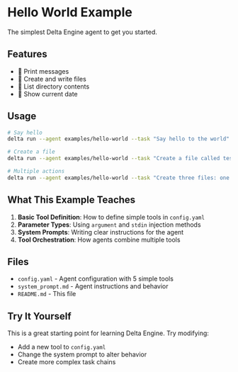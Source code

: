 # Hello World Example

The simplest Delta Engine agent to get you started.

## Features
- 👋 Print messages
- 📄 Create and write files
- 📁 List directory contents
- 📅 Show current date

## Usage

```bash
# Say hello
delta run --agent examples/hello-world --task "Say hello to the world"

# Create a file
delta run --agent examples/hello-world --task "Create a file called test.txt with 'Hello Delta Engine' inside"

# Multiple actions
delta run --agent examples/hello-world --task "Create three files: one.txt, two.txt, three.txt, then list all files"
```

## What This Example Teaches

1. **Basic Tool Definition**: How to define simple tools in `config.yaml`
2. **Parameter Types**: Using `argument` and `stdin` injection methods
3. **System Prompts**: Writing clear instructions for the agent
4. **Tool Orchestration**: How agents combine multiple tools

## Files

- `config.yaml` - Agent configuration with 5 simple tools
- `system_prompt.md` - Agent instructions and behavior
- `README.md` - This file

## Try It Yourself

This is a great starting point for learning Delta Engine. Try modifying:
- Add a new tool to `config.yaml`
- Change the system prompt to alter behavior
- Create more complex task chains